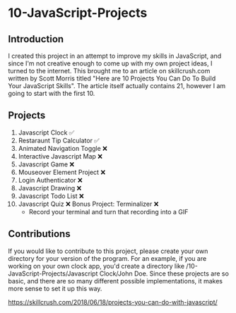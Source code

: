 # 10-JavaScript-Projects

## Introduction
I created this project in an attempt to improve my skills in JavaScript, and since I'm not creative enough to come up with my own project ideas, I turned to the internet. This brought me to an article on skillcrush.com written by Scott Morris titled "Here are 10 Projects You Can Do To Build Your JavaScript Skills". The article itself actually contains 21, however I am going to start with the first 10.

## Projects

1.  Javascript Clock             ✅
2.  Restaraunt Tip Calculator    ✅
3.  Animated Navigation Toggle   ❌
4.  Interactive Javascript Map   ❌
5.  Javascript Game              ❌
6.  Mouseover Element Project    ❌
7.  Login Authenticator          ❌
8.  Javascript Drawing           ❌
9.  Javascript Todo List         ❌
10. Javascript Quiz              ❌
Bonus Project: Terminalizer      ❌
    - Record your terminal and turn that recording into a GIF

## Contributions 
If you would like to contribute to this project, please create your own directory for your version of the program. For an example, if you are working on your own clock app, you'd create a directory like /10-JavaScript-Projects/Javascript Clock/John Doe. Since these projects are so basic, and there are so many different possible implementations, it makes more sense to set it up this way. 


https://skillcrush.com/2018/06/18/projects-you-can-do-with-javascript/
